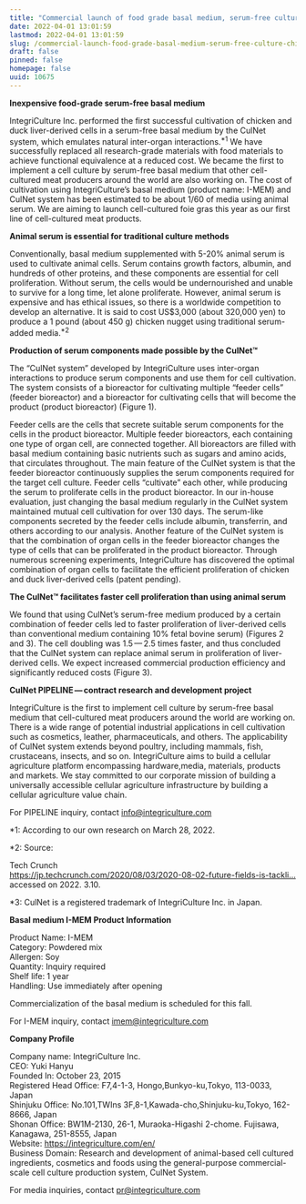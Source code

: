 ```yaml
---
title: "Commercial launch of food grade basal medium, serum-free culture of chicken and duck liver-derived cells by CulNet"
date: 2022-04-01 13:01:59
lastmod: 2022-04-01 13:01:59
slug: /commercial-launch-food-grade-basal-medium-serum-free-culture-chicken-and-duck-liver
draft: false
pinned: false
homepage: false
uuid: 10675
---
```

<p><strong>Inexpensive food-grade serum-free basal medium</strong></p>

<p>IntegriCulture Inc. performed the first successful cultivation of chicken and duck liver-derived cells in a serum-free basal medium by the CulNet system, which emulates natural inter-organ interactions.<sup>*1</sup> We have successfully replaced all research-grade materials with food materials to achieve functional equivalence at a reduced cost. We became the first to implement a cell culture by serum-free basal medium that other cell-cultured meat producers around the world are also working on. The cost of cultivation using IntegriCulture’s basal medium (product name: I-MEM) and CulNet system has been estimated to be about 1/60 of media using animal serum. We are aiming to launch cell-cultured foie gras this year as our first line of cell-cultured meat products.</p>

<p><strong>Animal serum is essential for traditional culture methods</strong></p>

<p>Conventionally, basal medium supplemented with 5-20% animal serum is used to cultivate animal cells. Serum contains growth factors, albumin, and hundreds of other proteins, and these components are essential for cell proliferation. Without serum, the cells would be undernourished and unable to survive for a long time, let alone proliferate. However, animal serum is expensive and has ethical issues, so there is a worldwide competition to develop an alternative. It is said to cost US$3,000 (about 320,000 yen) to produce a 1 pound (about 450 g) chicken nugget using traditional serum-added media.<sup>*2</sup></p>

<p><strong>Production of serum components made possible by the CulNet™</strong></p>

<p>The “CulNet system” developed by IntegriCulture uses inter-organ interactions to produce serum components and use them for cell cultivation. The system consists of a bioreactor for cultivating multiple “feeder cells” (feeder bioreactor) and a bioreactor for cultivating cells that will become the product (product bioreactor) (Figure 1).</p>

<p>Feeder cells are the cells that secrete suitable serum components for the cells in the product bioreactor. Multiple feeder bioreactors, each containing one type of organ cell, are connected together. All bioreactors are filled with basal medium containing basic nutrients such as sugars and amino acids, that circulates throughout. The main feature of the CulNet system is that the feeder bioreactor continuously supplies the serum components required for the target cell culture. Feeder cells “cultivate” each other, while producing the serum to proliferate cells in the product bioreactor. In our in-house evaluation, just changing the basal medium regularly in the CulNet system maintained mutual cell cultivation for over 130 days. The serum-like components secreted by the feeder cells include albumin, transferrin, and others according to our analysis. Another feature of the CulNet system is that the combination of organ cells in the feeder bioreactor changes the type of cells that can be proliferated in the product bioreactor. Through numerous screening experiments, IntegriCulture has discovered the optimal combination of organ cells to facilitate the efficient proliferation of chicken and duck liver-derived cells (patent pending).</p>

<p><strong>The CulNet™ facilitates faster cell proliferation than using animal serum</strong></p>

<p>We found that using CulNet’s serum-free medium produced by a certain combination of feeder cells led to faster proliferation of liver-derived cells than conventional medium containing 10% fetal bovine serum) (Figures 2 and 3). The cell doubling was 1.5 — 2.5 times faster, and thus concluded that the CulNet system can replace animal serum in proliferation of liver-derived cells. We expect increased commercial production efficiency and significantly reduced costs (Figure 3).</p>

<p><strong>CulNet PIPELINE — contract research and development project</strong></p>

<p>IntegriCulture is the first to implement cell culture by serum-free basal medium that cell-cultured meat producers around the world are working on. There is a wide range of potential industrial applications in cell cultivation such as cosmetics, leather, pharmaceuticals, and others. The applicability of CulNet system extends beyond poultry, including mammals, fish, crustaceans, insects, and so on. IntegriCulture aims to build a cellular agriculture platform encompassing hardware,media, materials, products and markets. We stay committed to our corporate mission of building a universally accessible cellular agriculture infrastructure by building a cellular agriculture value chain.</p>

<p>For PIPELINE inquiry, contact <a href="mailto:info@integriculture.com">info@integriculture.com</a></p>

<p>*1: According to our own research on March 28, 2022.</p>

<p>*2: Source:</p>

<p>Tech Crunch<br />
<a href="https://jp.techcrunch.com/2020/08/03/2020-08-02-future-fields-is-tackling-cultured-meats-biggest-problem/">https://jp.techcrunch.com/2020/08/03/2020-08-02-future-fields-is-tackli…</a> accessed on 2022. 3.10.</p>

<p>*3: CulNet is a registered trademark of IntegriCulture Inc. in Japan.</p>

<p><strong>Basal medium I-MEM Product Information</strong></p>

<p>Product Name: I-MEM<br />
Category: Powdered mix<br />
Allergen: Soy<br />
Quantity: Inquiry required<br />
Shelf life: 1 year<br />
Handling: Use immediately after opening</p>

<p>Commercialization of the basal medium is scheduled for this fall.</p>

<p>For I-MEM inquiry, contact <a href="mailto:imem@integriculture.com">imem@integriculture.com</a></p>

<p><strong>Company Profile</strong></p>

<p>Company name: IntegriCulture Inc.<br />
CEO: Yuki Hanyu<br />
Founded In: October 23, 2015<br />
Registered Head Office: F7,4-1-3, Hongo,Bunkyo-ku,Tokyo, 113-0033, Japan<br />
Shinjuku Office: No.101,TWIns 3F,8-1,Kawada-cho,Shinjuku-ku,Tokyo, 162-8666, Japan<br />
Shonan Office: BW1M-2130, 26-1, Muraoka-Higashi 2-chome. Fujisawa, Kanagawa, 251-8555, Japan<br />
Website: <a href="https://integriculture.com/en/">https://integriculture.com/en/</a><br />
Business Domain: Research and development of animal-based cell cultured ingredients, cosmetics and foods using the general-purpose commercial-scale cell culture production system, CulNet System.</p>

<p>For media inquiries, contact <a href="mailto:pr@integriculture.com">pr@integriculture.com</a></p>
